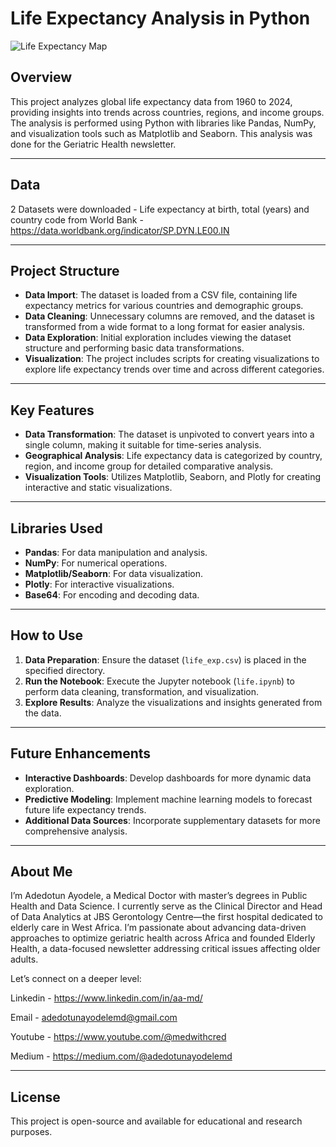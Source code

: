 # Life Expectancy Analysis in Python
![Life Expectancy Map](<img width="1120" height="500" alt="Life Expectancy by Country 2023" src="https://github.com/user-attachments/assets/60a8318e-ef24-4862-b645-21c9571be0c9" />
)

## Overview  
This project analyzes global life expectancy data from 1960 to 2024, providing insights into trends across countries, regions, and income groups. The analysis is performed using Python with libraries like Pandas, NumPy, and visualization tools such as Matplotlib and Seaborn.
This analysis was done for the Geriatric Health newsletter. 

---

## Data
2 Datasets were downloaded - Life expectancy at birth, total (years)  and country code from World Bank - https://data.worldbank.org/indicator/SP.DYN.LE00.IN

---

## Project Structure  
- **Data Import**: The dataset is loaded from a CSV file, containing life expectancy metrics for various countries and demographic groups.  
- **Data Cleaning**: Unnecessary columns are removed, and the dataset is transformed from a wide format to a long format for easier analysis.  
- **Data Exploration**: Initial exploration includes viewing the dataset structure and performing basic data transformations.  
- **Visualization**: The project includes scripts for creating visualizations to explore life expectancy trends over time and across different categories.  

---

## Key Features  
- **Data Transformation**: The dataset is unpivoted to convert years into a single column, making it suitable for time-series analysis.  
- **Geographical Analysis**: Life expectancy data is categorized by country, region, and income group for detailed comparative analysis.  
- **Visualization Tools**: Utilizes Matplotlib, Seaborn, and Plotly for creating interactive and static visualizations.  

---

## Libraries Used  
- **Pandas**: For data manipulation and analysis.  
- **NumPy**: For numerical operations.  
- **Matplotlib/Seaborn**: For data visualization.  
- **Plotly**: For interactive visualizations.  
- **Base64**: For encoding and decoding data.  

---

## How to Use  
1. **Data Preparation**: Ensure the dataset (`life_exp.csv`) is placed in the specified directory.  
2. **Run the Notebook**: Execute the Jupyter notebook (`life.ipynb`) to perform data cleaning, transformation, and visualization.  
3. **Explore Results**: Analyze the visualizations and insights generated from the data.  

---

## Future Enhancements  
- **Interactive Dashboards**: Develop dashboards for more dynamic data exploration.  
- **Predictive Modeling**: Implement machine learning models to forecast future life expectancy trends.  
- **Additional Data Sources**: Incorporate supplementary datasets for more comprehensive analysis.  

---

## About Me
I’m Adedotun Ayodele, a Medical Doctor with master’s degrees in Public Health and Data Science. I currently serve as the Clinical Director and Head of Data Analytics at JBS Gerontology Centre—the first hospital dedicated to elderly care in West Africa. I’m passionate about advancing data-driven approaches to optimize geriatric health across Africa and founded Elderly Health, a data-focused newsletter addressing critical issues affecting older adults.

Let’s connect on a deeper level:

Linkedin - https://www.linkedin.com/in/aa-md/

Email - adedotunayodelemd@gmail.com

Youtube - https://www.youtube.com/@medwithcred

Medium - https://medium.com/@adedotunayodelemd 

---

## License  
This project is open-source and available for educational and research purposes.  
